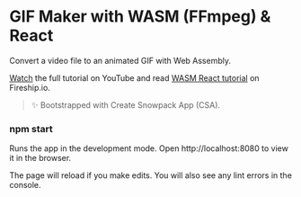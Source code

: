 # GIF Maker with WASM (FFmpeg) & React

Convert a video file to an animated GIF with Web Assembly. 

[Watch](https://youtu.be/-OTc0Ki7Sv0) the full tutorial on YouTube and read [WASM React tutorial](https://fireship.io/lessons/wasm-video-to-gif/) on Fireship.io. 

> ✨ Bootstrapped with Create Snowpack App (CSA).

### npm start

Runs the app in the development mode.
Open http://localhost:8080 to view it in the browser.

The page will reload if you make edits.
You will also see any lint errors in the console.

